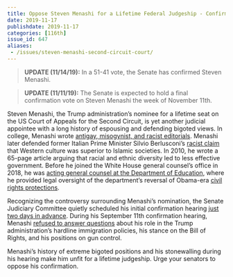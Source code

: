 ```yaml
---
title: Oppose Steven Menashi for a Lifetime Federal Judgeship - Confirmed
date: 2019-11-17
publishdate: 2019-11-17
categories: [116th]
issue_id: 647
aliases:
 - /issues/steven-menashi-second-circuit-court/
---
```

>**UPDATE (11/14/19):** In a 51-41 vote, the Senate has confirmed Steven Menashi.

>**UPDATE (11/11/19):** The Senate is expected to hold a final confirmation vote on Steven Menashi the week of November 11th.

Steven Menashi, the Trump administration’s nominee for a lifetime seat on the US Court of Appeals for the Second Circuit, is yet another judicial appointee with a long history of espousing and defending bigoted views. In college, Menashi wrote [antigay, misogynist, and racist editorials](https://www.advocate.com/politics/2019/8/26/trump-judicial-nominee-has-history-antigay-misogynistic-writings). Menashi later defended former Italian Prime Minister Silvio Berlusconi’s [racist claim](https://www.cnn.com/2019/08/22/politics/kfile-steven-menashi-judge-nominee/index.html) that Western culture was superior to Islamic societies. In 2010, he wrote a 65-page article arguing that racial and ethnic diversity led to less effective government. Before he joined the White House general counsel’s office in 2018, he was [acting general counsel at the Department of Education](https://www.law.com/nationallawjournal/2019/08/14/former-alito-clerk-steven-menashi-gets-trump-nod-for-2nd-circuit/?slreturn=20190812101241), where he provided legal oversight of the department’s reversal of Obama-era [civil rights protections](https://www.aclu.org/press-releases/aclu-statement-revoking-title-ix-guidance-transgender-students-impact-gavin-grimm?redirect=news/aclu-statement-revoking-title-ix-guidance-transgender-students-impact-gavin-grimm-supreme-court). 

Recognizing the controversy surrounding Menashi’s nomination, the Senate Judiciary Committee quietly scheduled his initial confirmation hearing [just two days in advance](https://www.huffpost.com/entry/steven-menashi-trump-judge-lgbtq-women-diveristy_n_5d76c8cbe4b0752102316328?ucl). During his September 11th confirmation hearing, Menashi [refused to answer questions](https://www.politico.com/story/2019/09/11/steven-menashi-trump-judicial-nominee-1489457) about his role in the Trump administration’s hardline immigration policies, his stance on the Bill of Rights, and his positions on gun control.

Menashi’s history of extreme bigoted positions and his stonewalling during his hearing make him unfit for a lifetime judgeship. Urge your senators to oppose his confirmation. 